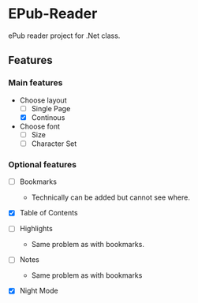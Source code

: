 # EPub-Reader
ePub reader project for .Net class.

## Features

### Main features
- Choose layout
  - [ ] Single Page
  - [x] Continous
- Choose font
  - [ ] Size
  - [ ] Character Set

### Optional features
- [ ] Bookmarks 
   - Technically can be added but cannot see where.
- [x] Table of Contents
- [ ] Highlights 
   - Same problem as with bookmarks.
- [ ] Notes
   - Same problem as with bookmarks
- [x] Night Mode


